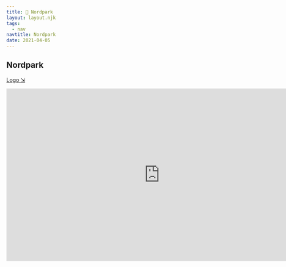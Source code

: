 ```yaml
---
title: 🌳 Nordpark
layout: layout.njk
tags:
  - nav
navtitle: Nordpark
date: 2021-04-05
---
```


## Nordpark

[Logo ⇲](https://www.figma.com/file/Ec9iEGw2wqhphjYRpoY80E/nordpark?node-id=0%3A1)

<!-- markdownlint-disable MD033 -->

<iframe style="border: 1px solid rgba(0, 0, 0, 0.1);" width="800" height="450" src="https://www.figma.com/embed?embed_host=share&url=https%3A%2F%2Fwww.figma.com%2Ffile%2FEc9iEGw2wqhphjYRpoY80E%2Fnordpark%3Fnode-id%3D0%253A1" allowfullscreen></iframe>

